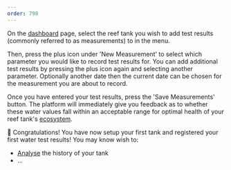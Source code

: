 ```yaml
---
order: 798
---
```


On the [dashboard](https://www.oceanograph.net/dashboard) page, select the reef tank you wish to
add test results (commonly referred to as measurements) to in the menu.

Then, press the plus icon under 'New Measurement' to select which parameter you would like to record test results for.
You can add additional test results by pressing the plus icon again and selecting another parameter.
Optionally another date then the current date can be chosen for the measurement you are about to record.

Once you have entered your test results, press the 'Save Measurements' button. The platform will immediately
give you feedback as to whether these water values fall within an acceptable range for optimal health of your reef tank's
[ecosystem](/glossary#ecosystem).

:tada: Congratulations! You have now setup your first tank and registered your first water test results! You may know wish to:
- [Analyse](/analytics) the history of your tank
- ...